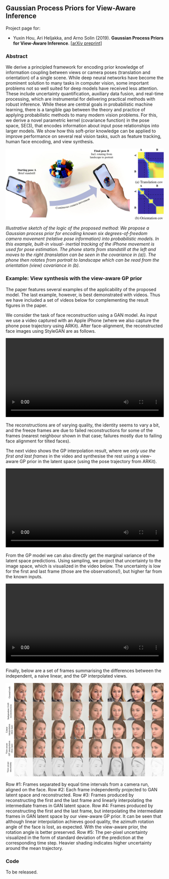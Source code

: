 ## Gaussian Process Priors for View-Aware Inference

Project page for:

* Yuxin Hou, Ari Heljakka, and Arno Solin (2019). **Gaussian Process Priors for View-Aware Inference**. [[arXiv preprint]](https://arxiv.org/abs/#)


### Abstract

We derive a principled framework for encoding prior knowledge of information coupling between views or camera poses (translation and orientation) of a single scene. While deep neural networks have become the prominent solution to many tasks in computer vision, some important problems not so well suited for deep models have received less attention. These include uncertainty quantification, auxiliary data fusion, and real-time processing, which are instrumental for delivering practical methods with robust inference. While these are central goals in probabilistic machine learning, there is a tangible gap between the theory and practice of applying probabilistic methods to many modern vision problems. For this, we derive a novel parametric kernel (covariance function) in the pose space, SE(3), that encodes information about input pose relationships into larger models. We show how this soft-prior knowledge can be applied to improve performance on several real vision tasks, such as feature tracking, human face encoding, and view synthesis.

![](assets/fig/view-aware.jpg)

*Illustrative sketch of the logic of the proposed method: We propose a Gaussian process prior for encoding known six degrees-of-freedom camera movement (relative pose information) into probabilistic models. In this example, built-in visual- inertial tracking of the iPhone movement is used for pose estimation. The phone starts from standstill at the left and moves to the right (translation can be seen in the covariance in (a)). The phone then rotates from portrait to landscape which can be read from the orientation (view) covariance in (b).*


### Example: View synthesis with the view-aware GP prior

The paper features several examples of the applicability of the proposed model. The last example, however, is best demonstrated with videos. Thus we have included a set of videos below for complementing the result figures in the paper.

We consider the task of face reconstruction using a GAN model. As input we use a video captured with an Apple iPhone (where we also capture the phone pose trajectory using ARKit). After face-alignment, the reconstructed face images using StyleGAN are as follows.

<video width="100%" controls>
  <source src="assets/video/independent-low.mp4" type="video/mp4">
  Your browser does not support the video tag. Download the video <a href="assets/video/independent-low.mp4">here</a>.
</video>

The reconstructions are of varying quality, the identity seems to vary a bit, and the freeze frames are due to failed reconstructions for some of the frames (nearest neighbour shown in that case; failures mostly due to failing face alignment for tilted faces).

The next video shows the GP interpolation result, where we *only use the first and last frames* in the video and synthesise the rest using a view-aware GP prior in the latent space (using the pose trajectory from ARKit).

<video width="100%" controls>
  <source src="assets/video/gp-interpolation-low.mp4" type="video/mp4">
  Your browser does not support the video tag. Download the video <a href="assets/video/gp-interpolation-low.mp4">here</a>.
</video>

From the GP model we can also directly get the marginal variance of the latent space predictions. Using sampling, we project that uncertainty to the image space, which is visualized in the video below. The uncertainty is low for the first and last frame (those are the observations!), but higher far from the known inputs.

<video width="100%" controls>
  <source src="assets/video/gp-uncertainty-low.mp4" type="video/mp4">
  Your browser does not support the video tag. Download the video <a href="assets/video/gp-uncertainty-low.mp4">here</a>.
</video>

Finally, below are a set of frames summarising the differences between the independent, a naive linear, and the GP interpolated views.

![](assets/fig/face-synthesis.jpg)

Row #1: Frames separated by equal time intervals from a camera run, aligned on the face. Row #2: Each frame independently projected to GAN latent space and reconstructed. Row #3: Frames produced by reconstructing the first and the last frame and linearly interpolating the intermediate frames in GAN latent space. Row #4: Frames produced by reconstructing the first and the last frame, but interpolating the intermediate frames in GAN latent space by our view-aware GP prior. It can be seen that although linear interpolation achieves good quality, the azimuth rotation angle of the face is lost, as expected. With the view-aware prior, the rotation angle is better preserved. Row #5: The per-pixel uncertainty visualized in the form of standard deviation of the prediction at the corresponding time step. Heavier shading indicates higher uncertainty around the mean trajectory.

### Code

To be released.

